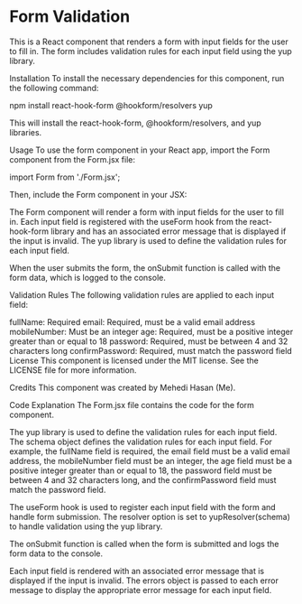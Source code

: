 <h1>Form Validation</h1>
This is a React component that renders a form with input fields for the user to fill in. The form includes validation rules for each input field using the yup library.

Installation
To install the necessary dependencies for this component, run the following command:

npm install react-hook-form @hookform/resolvers yup

This will install the react-hook-form, @hookform/resolvers, and yup libraries.

Usage
To use the form component in your React app, import the Form component from the Form.jsx file:

import Form from './Form.jsx';

Then, include the Form component in your JSX:

<Form />

The Form component will render a form with input fields for the user to fill in. Each input field is registered with the useForm hook from the react-hook-form library and has an associated error message that is displayed if the input is invalid. The yup library is used to define the validation rules for each input field.

When the user submits the form, the onSubmit function is called with the form data, which is logged to the console.

Validation Rules
The following validation rules are applied to each input field:

fullName: Required
email: Required, must be a valid email address
mobileNumber: Must be an integer
age: Required, must be a positive integer greater than or equal to 18
password: Required, must be between 4 and 32 characters long
confirmPassword: Required, must match the password field
License
This component is licensed under the MIT license. See the LICENSE file for more information.

Credits
This component was created by Mehedi Hasan (Me).

Code Explanation
The Form.jsx file contains the code for the form component.

The yup library is used to define the validation rules for each input field. The schema object defines the validation rules for each input field. For example, the fullName field is required, the email field must be a valid email address, the mobileNumber field must be an integer, the age field must be a positive integer greater than or equal to 18, the password field must be between 4 and 32 characters long, and the confirmPassword field must match the password field.

The useForm hook is used to register each input field with the form and handle form submission. The resolver option is set to yupResolver(schema) to handle validation using the yup library.

The onSubmit function is called when the form is submitted and logs the form data to the console.

Each input field is rendered with an associated error message that is displayed if the input is invalid. The errors object is passed to each error message to display the appropriate error message for each input field.
